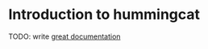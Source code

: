 # Introduction to hummingcat

TODO: write [great documentation](http://jacobian.org/writing/what-to-write/)
